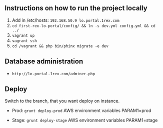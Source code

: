 ## Instructions on how to run the project locally

1. Add in /etc/hosts: `192.168.50.9 lo.portal.1rex.com`
1. `cd first-rex-lo-portal/config/ && ln -s dev.yml config.yml && cd ../`
1. `vagrant up`
1. `vagrant ssh`
1. `cd /vagrant && php bin/phinx migrate -e dev`

## Database administration
* `http://lo.portal.1rex.com/adminer.php`

## Deploy
Switch to the branch, that you want deploy on instance.
* Prod: `grunt deploy-prod`
AWS environment variables
PARAM1=prod

* Stage: `grunt deploy-stage`
AWS environment variables
PARAM1=stage
